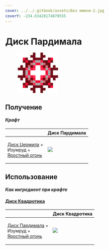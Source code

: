 ```yaml
---
cover: ../../.gitbook/assets/Без имени-2.jpg
coverY: -234.63428174878555
---
```


# Диск Пардимала

<figure><img src="../../.gitbook/assets/pardimal_disk_128.png" alt=""><figcaption></figcaption></figure>

## Получение

#### _Крафт_

|                                                                                                               |  Диск Пардимала                               |
| ------------------------------------------------------------------------------------------------------------- | --------------------------------------------- |
| <p><a href="cermile_disk.md">Диск Цермила</a> +<br>Изумруд +<br><a href="fury_fire.md">Яростный огонь</a></p> | ![](../../.gitbook/assets/pardimal\_disk.png) |

## Использование

#### _Как ингредиент при крафте_

#### [Диск Квадротика](quadrotic_disk.md)

|                                                                                                                  |  Диск Квадротика                               |
| ---------------------------------------------------------------------------------------------------------------- | ---------------------------------------------- |
| <p><a href="pardimal_disk.md">Диск Пардимала</a> +<br>Изумруд +<br><a href="fury_fire.md">Яростный огонь</a></p> | ![](../../.gitbook/assets/quadrotic\_disk.png) |

